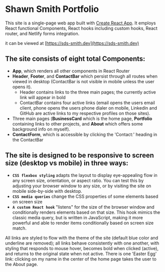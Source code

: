 # Shawn Smith Portfolio

This site is a single-page web app built with [Create React App](https://create-react-app.dev/).  It employs React functional Components, React hooks including custom hooks, React router, and Netlify forms integration.

it can be viewed at [https://sds-smith.dev](https://sds-smith.dev)

## The site consists of eight total Components:

* **App**, which renders all other components in React Router
* **Header**, **Footer**, and **ContactBar** which persist through all routes when viewed in desktop (ContactBar is not visible in mobile unless the user opens it).
     - Header contains links to the three main pages; the currently active link will appear in bold
    - ContactBar contains four active links (email opens the users email client, phone opens the users phone dialer on mobile, Linkedin and GitHub are active links to my respective profiles on those sites).
* Three main pages (**BusinessCard** which is the home page, **Portfolio** containing links to other projects, and **About** which offers some background info on myself).
* **ContactForm**, which is accessible by clicking the 'Contact:' heading in the ContactBar

## The site is designed to be responsive to screen size (desktop vs mobile) in three ways:
   * **`CSS flexbox styling`** adapts the layout to display eye-appealing flow in any screen size, orientation, or aspect ratio.  You can test this by adjusting your browser window to any size, or by visiting the site on mobile side-by-side with desktop.
   * **`CSS media queries`**  change the CSS properties of some elements based on screen size
   * **`A custom React hook`**  "listens" for the size of the browser window and conditionally renders elements based on that size.  This hook mimics the classic media query, but is written in JavaScript, making it more powerful and able to render items conditionally based on screen size match.

All links are styled to flow with the theme of the site (default blue color and underline are removed); all links behave consistently with one another, with styling that responds to mouse hover, becomes bold when clicked (active), and returns to the original state when not active.  There is one 'Easter Egg' link:  clicking on my name in the center of the home page takes the user to the About page.
